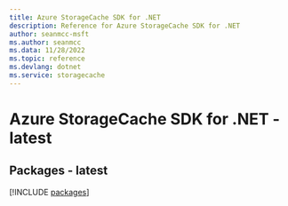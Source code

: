 ```yaml
---
title: Azure StorageCache SDK for .NET
description: Reference for Azure StorageCache SDK for .NET
author: seanmcc-msft
ms.author: seanmcc
ms.data: 11/28/2022
ms.topic: reference
ms.devlang: dotnet
ms.service: storagecache
---
```

# Azure StorageCache SDK for .NET - latest
## Packages - latest
[!INCLUDE [packages](storagecache-index.md)]